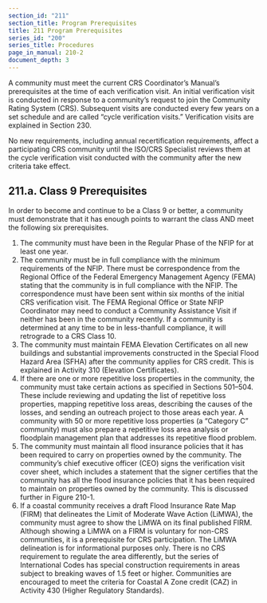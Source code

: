 ```yaml
---
section_id: "211"
section_title: Program Prerequisites
title: 211 Program Prerequisites
series_id: "200"
series_title: Procedures
page_in_manual: 210-2
document_depth: 3
---
```


A community must meet the current CRS Coordinator’s Manual’s prerequisites at the time of each verification visit. An initial verification visit is conducted in response to a community’s request to join the Community Rating System (CRS). Subsequent visits are conducted every few years on a set schedule and are called “cycle verification visits.” Verification visits are explained in Section 230.

No new requirements, including annual recertification requirements, affect a participating CRS community until the ISO/CRS Specialist reviews them at the cycle verification visit conducted with the community after the new criteria take effect.

## 211.a. Class 9 Prerequisites

In order to become and continue to be a Class 9 or better, a community must demonstrate that it has enough points to warrant the class AND meet the following six prerequisites.

1. The community must have been in the Regular Phase of the NFIP for at least one year.
2. The community must be in full compliance with the minimum requirements of the NFIP. There must be correspondence from the Regional Office of the Federal Emergency Management Agency (FEMA) stating that the community is in full compliance with the NFIP. The correspondence must have been sent within six months of the initial CRS verification visit. The FEMA Regional Office or State NFIP Coordinator may need to conduct a Community Assistance Visit if neither has been in the community recently. If a community is determined at any time to be in less-thanfull compliance, it will retrograde to a CRS Class 10.
3. The community must maintain FEMA Elevation Certificates on all new buildings and substantial improvements constructed in the Special Flood Hazard Area (SFHA) after the community applies for CRS credit. This is explained in Activity 310 (Elevation Certificates).
4. If there are one or more repetitive loss properties in the community, the community must take certain actions as specified in Sections 501–504. These include reviewing and updating the list of repetitive loss properties, mapping repetitive loss areas, describing the causes of the losses, and sending an outreach project to those areas each year. A community with 50 or more repetitive loss properties (a “Category C” community) must also prepare a repetitive loss area analysis or floodplain management plan that addresses its repetitive flood problem.
5. The community must maintain all flood insurance policies that it has been required to carry on properties owned by the community. The community’s chief executive officer (CEO) signs the verification visit cover sheet, which includes a statement that the signer certifies that the community has all the flood insurance policies that it has been required to maintain on properties owned by the community. This is discussed further in Figure 210-1.
6. If a coastal community receives a draft Flood Insurance Rate Map (FIRM) that delineates the Limit of Moderate Wave Action (LiMWA), the community must agree to show the LiMWA on its final published FIRM. Although showing a LiMWA on a FIRM is voluntary for non-CRS communities, it is a prerequisite for CRS participation. The LiMWA delineation is for informational purposes only. There is no CRS requirement to regulate the area differently, but the series of International Codes has special construction requirements in areas subject to breaking waves of 1.5 feet or higher. Communities are encouraged to meet the criteria for Coastal A Zone credit (CAZ) in Activity 430 (Higher Regulatory Standards).